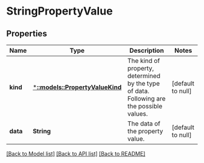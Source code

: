 # StringPropertyValue

## Properties
Name | Type | Description | Notes
------------ | ------------- | ------------- | -------------
**kind** | [***::models::PropertyValueKind**](PropertyValueKind.md) | The kind of property, determined by the type of data. Following are the possible values. | [default to null]
**data** | **String** | The data of the property value. | [default to null]

[[Back to Model list]](../README.md#documentation-for-models) [[Back to API list]](../README.md#documentation-for-api-endpoints) [[Back to README]](../README.md)


